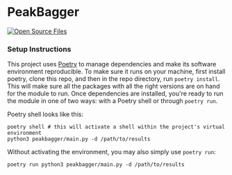 # PeakBagger
[![Open Source Files](https://github.com/nrminor/PeakBagger/actions/workflows/open-source.yaml/badge.svg)](https://github.com/nrminor/PeakBagger/actions/workflows/open-source.yaml)

### Setup Instructions
This project uses [Poetry](https://python-poetry.org) to manage dependencies and make its software environment reproducible. To make sure it runs on your machine, first install poetry, clone this repo, and then in the repo directory, run `poetry install`. This will make sure all the packages with all the right versions are on hand for the module to run. Once dependencies are installed, you're ready to run the module in one of two ways: with a Poetry shell or through `poetry run`.

Poetry shell looks like this:
```
poetry shell # this will activate a shell within the project's virtual environment
python3 peakbagger/main.py -d /path/to/results
```

Without activating the environment, you may also simply use `poetry run`:
```
poetry run python3 peakbagger/main.py -d /path/to/results
```
